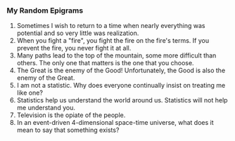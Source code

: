### My Random Epigrams

1. Sometimes I wish to return to a time when nearly everything was potential and so very little was realization.
1. When you fight a "fire", you fight the fire on the fire's terms. If you prevent the fire, you never fight it at all.
1. Many paths lead to the top of the mountain, some more difficult than others. The only one that matters is the one that you choose.
1. The Great is the enemy of the Good! Unfortunately, the Good is also the enemy of the Great.
1. I am not a statistic. Why does everyone continually insist on treating me like one?
1. Statistics help us understand the world around us. Statistics will not help me understand you.
1. Television is the opiate of the people.
1. In an event-driven 4-dimensional space-time universe, what does it mean to say that something exists?
